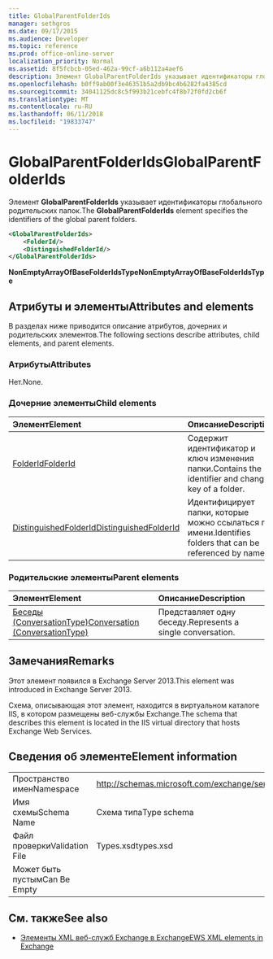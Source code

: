 ```yaml
---
title: GlobalParentFolderIds
manager: sethgros
ms.date: 09/17/2015
ms.audience: Developer
ms.topic: reference
ms.prod: office-online-server
localization_priority: Normal
ms.assetid: 8f5fcbcb-05ed-462a-99cf-a6b112a4aef6
description: Элемент GlobalParentFolderIds указывает идентификаторы глобального родительских папок.
ms.openlocfilehash: b0ff9ab00f3e46351b5a2db9bc4b6282fa4385cd
ms.sourcegitcommit: 34041125dc8c5f993b21cebfc4f8b72f0fd2cb6f
ms.translationtype: MT
ms.contentlocale: ru-RU
ms.lasthandoff: 06/11/2018
ms.locfileid: "19833747"
---
```

# <a name="globalparentfolderids"></a><span data-ttu-id="fc807-103">GlobalParentFolderIds</span><span class="sxs-lookup"><span data-stu-id="fc807-103">GlobalParentFolderIds</span></span>

<span data-ttu-id="fc807-104">Элемент **GlobalParentFolderIds** указывает идентификаторы глобального родительских папок.</span><span class="sxs-lookup"><span data-stu-id="fc807-104">The **GlobalParentFolderIds** element specifies the identifiers of the global parent folders.</span></span> 
  
```XML
<GlobalParentFolderIds>
    <FolderId/>
    <DistinguishedFolderId/>
</GlobalParentFolderIds>
```

 <span data-ttu-id="fc807-105">**NonEmptyArrayOfBaseFolderIdsType**</span><span class="sxs-lookup"><span data-stu-id="fc807-105">**NonEmptyArrayOfBaseFolderIdsType**</span></span>
## <a name="attributes-and-elements"></a><span data-ttu-id="fc807-106">Атрибуты и элементы</span><span class="sxs-lookup"><span data-stu-id="fc807-106">Attributes and elements</span></span>

<span data-ttu-id="fc807-107">В разделах ниже приводится описание атрибутов, дочерних и родительских элементов.</span><span class="sxs-lookup"><span data-stu-id="fc807-107">The following sections describe attributes, child elements, and parent elements.</span></span>
  
### <a name="attributes"></a><span data-ttu-id="fc807-108">Атрибуты</span><span class="sxs-lookup"><span data-stu-id="fc807-108">Attributes</span></span>

<span data-ttu-id="fc807-109">Нет.</span><span class="sxs-lookup"><span data-stu-id="fc807-109">None.</span></span>
  
### <a name="child-elements"></a><span data-ttu-id="fc807-110">Дочерние элементы</span><span class="sxs-lookup"><span data-stu-id="fc807-110">Child elements</span></span>

|<span data-ttu-id="fc807-111">**Элемент**</span><span class="sxs-lookup"><span data-stu-id="fc807-111">**Element**</span></span>|<span data-ttu-id="fc807-112">**Описание**</span><span class="sxs-lookup"><span data-stu-id="fc807-112">**Description**</span></span>|
|:-----|:-----|
|[<span data-ttu-id="fc807-113">FolderId</span><span class="sxs-lookup"><span data-stu-id="fc807-113">FolderId</span></span>](folderid.md) <br/> |<span data-ttu-id="fc807-114">Содержит идентификатор и ключ изменения папки.</span><span class="sxs-lookup"><span data-stu-id="fc807-114">Contains the identifier and change key of a folder.</span></span>  <br/> |
|[<span data-ttu-id="fc807-115">DistinguishedFolderId</span><span class="sxs-lookup"><span data-stu-id="fc807-115">DistinguishedFolderId</span></span>](distinguishedfolderid.md) <br/> |<span data-ttu-id="fc807-116">Идентифицирует папки, которые можно ссылаться по имени.</span><span class="sxs-lookup"><span data-stu-id="fc807-116">Identifies folders that can be referenced by name.</span></span>  <br/> |
   
### <a name="parent-elements"></a><span data-ttu-id="fc807-117">Родительские элементы</span><span class="sxs-lookup"><span data-stu-id="fc807-117">Parent elements</span></span>

|<span data-ttu-id="fc807-118">**Элемент**</span><span class="sxs-lookup"><span data-stu-id="fc807-118">**Element**</span></span>|<span data-ttu-id="fc807-119">**Описание**</span><span class="sxs-lookup"><span data-stu-id="fc807-119">**Description**</span></span>|
|:-----|:-----|
|[<span data-ttu-id="fc807-120">Беседы (ConversationType)</span><span class="sxs-lookup"><span data-stu-id="fc807-120">Conversation (ConversationType)</span></span>](conversation-conversationtype.md) <br/> |<span data-ttu-id="fc807-121">Представляет одну беседу.</span><span class="sxs-lookup"><span data-stu-id="fc807-121">Represents a single conversation.</span></span>  <br/> |
   
## <a name="remarks"></a><span data-ttu-id="fc807-122">Замечания</span><span class="sxs-lookup"><span data-stu-id="fc807-122">Remarks</span></span>

<span data-ttu-id="fc807-123">Этот элемент появился в Exchange Server 2013.</span><span class="sxs-lookup"><span data-stu-id="fc807-123">This element was introduced in Exchange Server 2013.</span></span>
  
<span data-ttu-id="fc807-124">Схема, описывающая этот элемент, находится в виртуальном каталоге IIS, в котором размещены веб-службы Exchange.</span><span class="sxs-lookup"><span data-stu-id="fc807-124">The schema that describes this element is located in the IIS virtual directory that hosts Exchange Web Services.</span></span>
  
## <a name="element-information"></a><span data-ttu-id="fc807-125">Сведения об элементе</span><span class="sxs-lookup"><span data-stu-id="fc807-125">Element information</span></span>

|||
|:-----|:-----|
|<span data-ttu-id="fc807-126">Пространство имен</span><span class="sxs-lookup"><span data-stu-id="fc807-126">Namespace</span></span>  <br/> |http://schemas.microsoft.com/exchange/services/2006/types  <br/> |
|<span data-ttu-id="fc807-127">Имя схемы</span><span class="sxs-lookup"><span data-stu-id="fc807-127">Schema Name</span></span>  <br/> |<span data-ttu-id="fc807-128">Схема типа</span><span class="sxs-lookup"><span data-stu-id="fc807-128">Type schema</span></span>  <br/> |
|<span data-ttu-id="fc807-129">Файл проверки</span><span class="sxs-lookup"><span data-stu-id="fc807-129">Validation File</span></span>  <br/> |<span data-ttu-id="fc807-130">Types.xsd</span><span class="sxs-lookup"><span data-stu-id="fc807-130">types.xsd</span></span>  <br/> |
|<span data-ttu-id="fc807-131">Может быть пустым</span><span class="sxs-lookup"><span data-stu-id="fc807-131">Can Be Empty</span></span>  <br/> ||
   
## <a name="see-also"></a><span data-ttu-id="fc807-132">См. также</span><span class="sxs-lookup"><span data-stu-id="fc807-132">See also</span></span>



- [<span data-ttu-id="fc807-133">Элементы XML веб-служб Exchange в Exchange</span><span class="sxs-lookup"><span data-stu-id="fc807-133">EWS XML elements in Exchange</span></span>](ews-xml-elements-in-exchange.md)

